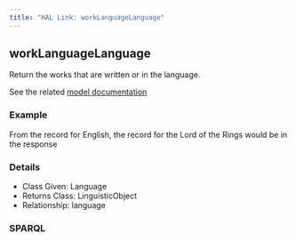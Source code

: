 ```yaml
---
title: "HAL Link: workLanguageLanguage"
---
```


## workLanguageLanguage

Return the works that are written or in the language.

See the related [model documentation](/model/document/#core-features)

### Example

From the record for English, the record for the Lord of the Rings would be in the response


### Details

* Class Given: Language
* Returns Class: LinguisticObject
* Relationship: language


### SPARQL
```

```

